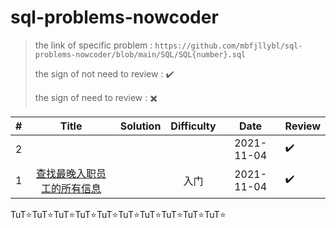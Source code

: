 # sql-problems-nowcoder

> the link of specific problem : `https://github.com/mbfjllybl/sql-problems-nowcoder/blob/main/SQL/SQL{number}.sql`
>
> the sign of not need to review : :heavy_check_mark:
>
> the sign of need to review : :heavy_multiplication_x:


|  #   |                            Title                             | Solution | Difficulty |    Date    | Review             |
| :--: | :----------------------------------------------------------: | :------: | :--------: | :--------: | ------------------ |
|  2   |                                                              |          |            | 2021-11-04 | :heavy_check_mark: |
|  1   | [查找最晚入职员工的所有信息](https://www.nowcoder.com/practice/218ae58dfdcd4af195fff264e062138f?tpId=82&&tqId=29753&rp=1&ru=/activity/oj&qru=/ta/sql/question-ranking) |          |    入门    | 2021-11-04 | :heavy_check_mark: |

TuT:star:TuT:star:TuT:star:TuT:star:TuT:star:TuT:star:TuT:star:TuT:star:TuT:star:TuT:star:

